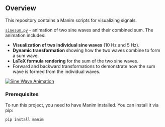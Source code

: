 ## Overview

This repository contains a Manim scripts for visualizing signals.

[`sinesum.py`](./sinesum.py) - animation of two sine waves and their combined sum. The animation includes:

- **Visualization of two individual sine waves** (10 Hz and 5 Hz).
- **Dynamic transformation** showing how the two waves combine to form a sum wave.
- **LaTeX formula rendering** for the sum of the two sine waves.
- Forward and backward transformations to demonstrate how the sum wave is formed from the individual waves.

[![Sine Wave Animation](https://img.youtube.com/vi/T5CaQu8WelQ/0.jpg)](https://www.youtube.com/watch?v=T5CaQu8WelQ)

### Prerequisites

To run this project, you need to have Manim installed. You can install it via pip:

```bash
pip install manim

